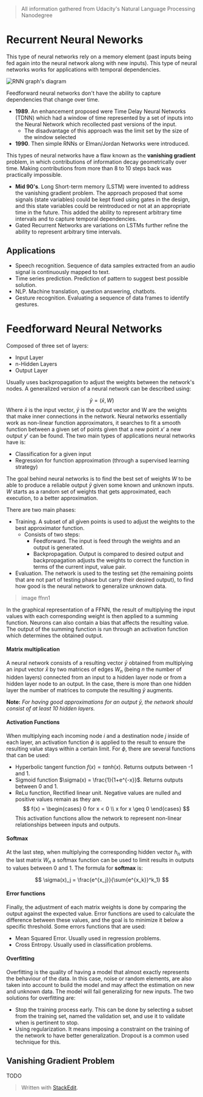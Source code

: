 > All information gathered from Udacity's Natural Language Processing Nanodegree

# Recurrent Neural Neworks

This type of neural networks rely on a memory element (past inputs being fed again into the neural network along with new inputs). This type of neural networks works for applications with temporal dependencies. 

![RNN graph's diagram](https://raw.githubusercontent.com/euphonie/study-notes/master/Computer%20Science/Theory/Natural%20Language%20Processing/rnn.png)

Feedforward neural networks don't have the ability to capture dependencies that change over time.

- **1989**. An enhancement proposed were Time Delay Neural Networks (TDNN) which had a window of time represented by a set of inputs into the Neural Network which recollected past versions of the input. 
	- The disadvantage of this approach was the limit set by the size of the window selected
- **1990**. Then simple RNNs or Elman/Jordan Networks were introduced.

This types of neural networks have a flaw known as the **vanishing gradient** problem, in which contributions of information decay geometrically over time. Making contributions from more than  8 to 10 steps back was practically impossible.

- **Mid 90's**. Long Short-term memory (LSTM) were invented to address the vanishing gradient problem. The approach proposed that some signals (state variables) could be kept fixed using gates in the design, and this state variables could be reintroduced or not at an appropriate time in the future. This added the ability to represent arbitrary time intervals and to capture temporal dependencies.
- Gated Recurrent Networks are variations on LSTMs further refine the ability to represent arbitrary time intervals.

## Applications

- Speech recognition. Sequence of data samples extracted from an audio signal is continuously mapped to text. 
- Time series prediction. Prediction of pattern to suggest best possible solution.
- NLP. Machine translation, question answering, chatbots.
- Gesture recognition. Evaluating a sequence of data frames to identify gestures.

# Feedforward Neural Networks

Composed of three set of layers: 
- Input Layer
- n-Hidden Layers
- Output Layer

Usually uses backpropagation to adjust the weights between the network's nodes.  A generalized version of a neural network can be described using: 

$$
\bar{y} = (\bar{x}, W) 
$$
Where $\bar{x}$ is the input vector, $\bar{y}$ is the output vector and W are the weights that make inner connections in the network.
Neural networks essentially work as non-linear function approximators, it searches to fit a smooth function between a given set of points given that a new point $x'$ a new output $y'$ can be found.
The two main types of applications neural networks have is: 
- Classification for a given input
- Regression for function approximation (through a supervised learning strategy)

The goal behind neural networks is to find the best set of weights $W$ to be able to produce a reliable output $\bar{y}$ given some known and unknown inputs. $W$ starts as a random set of weights that gets approximated, each execution, to a better approximation.

There are two main phases: 
- Training. A subset of all given points is used to adjust the weights to the best approximator function. 
	- Consists of two steps:
		- Feedforward. The input is feed through the weights and an output is generated.
		- Backpropagation. Output is compared to desired output and backpropagation adjusts the weights to correct the function in terms of the current input, value pair.
- Evaluation. The network is used to the testing set (the remaining points that are not part of testing phase but carry their desired output), to find how good is the neural network to generalize unknown data. 

> image ffnn1

In the graphical representation of a FFNN, the result of multiplying the input values with each corresponding weight is then applied to a summing function. Neurons can also contain a bias that affects the resulting value. The output of the summing function is run through an activation function which determines the obtained output.

#### Matrix multiplication

A neural network consists of a resulting vector $\bar{y}$ obtained from multiplying an input vector $\bar{x}$ by two matrices of edges $W_{n}$ (being $n$ the number of hidden layers) connected from an input to a hidden layer node or from a hidden layer node to an output. 
In the case, there is more than one hidden layer the number of matrices to compute the resulting $\bar{y}$ augments.

**Note:** *For having good approximations for an output $\bar{y}$, the network should consist of at least 10 hidden layers.*

#### Activation Functions

When multiplying each incoming node $i$ and a destination node $j$ inside of each layer, an activation function $\phi$ is applied to the result to ensure the resulting value stays within a certain limit. For $\phi$, there are several functions that can be used: 
- Hyperbolic tangent function $f(x) = tanh(x)$. Returns outputs between -1 and 1.
- Sigmoid function $\sigma(x) = \frac{1}{1+e^{-x}}$. Returns outputs between 0 and 1.
- ReLu function, Rectified linear unit. Negative values are nulled and positive values remain as they are.
$$
f(x) = 
\begin{cases}
0 for x < 0 \\
x for x \geq 0
\end{cases}
$$
This activation functions allow the network to represent non-linear relationships between inputs and outputs.

#### Softmax 

At the last step, when multiplying the corresponding hidden vector $h_n$ with the last matrix $W_n$ a softmax function can be used to limit results in outputs to values between 0 and 1. The formula for **softmax** is:

$$
\sigma(x)_j = \frac{e^{x_j}}{\sum{e^{x_k}}^k_1}
$$

#### Error functions

Finally, the adjustment of each matrix weights is done by comparing the output against the expected value. Error functions are used to calculate the difference between these values, and the goal is to minimize it below a specific threshold.
Some errors functions that are used:
- Mean Squared Error. Usually used in regression problems.
- Cross Entropy. Usually used in classification problems.

#### Overfitting

Overfitting is the quality of having a model that almost exactly represents the behaviour of the data. In this case, noise or random elements, are also taken into account to build the model and may affect the estimation on new and unknown data. The model will fail generalizing for new inputs. 
The two solutions for overfitting are:
- Stop the training process early. This can be done by selecting a subset from the training set, named the validation set, and use it to validate when is pertinent to stop.
- Using regularization. It means imposing a constraint on the training of the network to have better generalization. Dropout is a common used technique for this.

## Vanishing Gradient Problem

TODO

> Written with [StackEdit](https://stackedit.io/).
<!--stackedit_data:
eyJoaXN0b3J5IjpbLTQ5MTkzODc0NiwtMTEwMTQ1MDkwOCw0NT
g5MjA0MTMsMTA4NTAwODc2OCwxNDAyNzUyMDU3LDE5ODY2Nzc2
NDIsMTAwMzA2MTc5MywtMTA1MjM5NTU2MywtNTkzMzE4NTE1LD
Q2NzEyMDEzNywxMDkxNjI2ODc5LC0zMzkzNTI4MjYsLTEyMTI4
NzMwNDYsMTMzNTk2NDg0MSw0MDIwMDk1MzEsLTc0NzkyNzA3LD
IwODg3ODcxODEsMjA0MjY0OTE3XX0=
-->